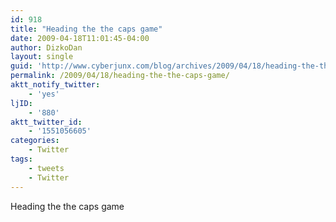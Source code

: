 ```yaml
---
id: 918
title: "Heading the the caps game"
date: 2009-04-18T11:01:45-04:00
author: DizkoDan
layout: single
guid: 'http://www.cyberjunx.com/blog/archives/2009/04/18/heading-the-the-caps-game/'
permalink: /2009/04/18/heading-the-the-caps-game/
aktt_notify_twitter:
    - 'yes'
ljID:
    - '880'
aktt_twitter_id:
    - '1551056605'
categories:
    - Twitter
tags:
    - tweets
    - Twitter
---
```


Heading the the caps game